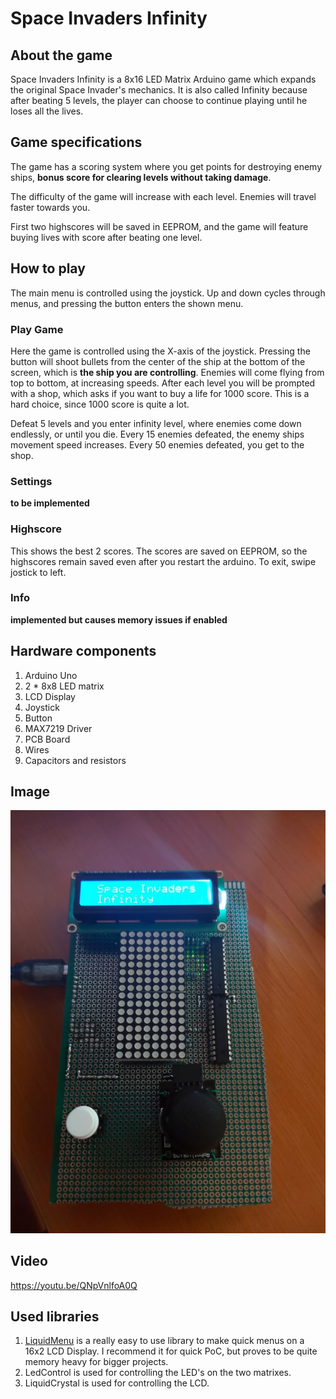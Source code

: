 # Space Invaders Infinity
## About the game

Space Invaders Infinity is a 8x16 LED Matrix Arduino game which expands the original Space Invader's mechanics. 
It is also called Infinity because after beating 5 levels, the player can choose to continue playing until he loses all the lives.

## Game specifications

The game has a scoring system where you get points for destroying enemy ships, **bonus score for clearing levels without taking damage**.

The difficulty of the game will increase with each level. Enemies will travel faster towards you.

First two highscores will be saved in EEPROM, and the game will feature buying lives with score after beating one level.

## How to play

The main menu is controlled using the joystick. Up and down cycles through menus, and pressing the button enters the shown menu.

### Play Game

Here the game is controlled using the X-axis of the joystick. Pressing the button will shoot bullets from the center of the ship at the bottom of the screen, which is **the ship you are controlling**. Enemies will come flying from top to bottom, at increasing speeds. After each level you will be prompted with a shop, which asks if you want to buy a life for 1000 score. This is a hard choice, since 1000 score is quite a lot.

Defeat 5 levels and you enter infinity level, where enemies come down endlessly, or until you die. Every 15 enemies defeated, the enemy ships movement speed increases. Every 50 enemies defeated, you get to the shop.

### Settings

**to be implemented**

### Highscore

This shows the best 2 scores. The scores are saved on EEPROM, so the highscores remain saved even after you restart the arduino.
To exit, swipe jostick to left.

### Info

**implemented but causes memory issues if enabled**



## Hardware components
1. Arduino Uno
2. 2 * 8x8 LED matrix
3. LCD Display
4. Joystick
5. Button
6. MAX7219 Driver
7. PCB Board
8. Wires
9. Capacitors and resistors

## Image 

![Project image](project.jpg)

## Video 

https://youtu.be/QNpVnlfoA0Q

## Used libraries

1. [LiquidMenu](https://github.com/VaSe7u/LiquidMenu) is a really easy to use library to make quick menus on a 16x2 LCD Display. I recommend it for quick PoC, but proves to be quite memory heavy for bigger projects.
2. LedControl is used for controlling the LED's on the two matrixes.
3. LiquidCrystal is used for controlling the LCD.
